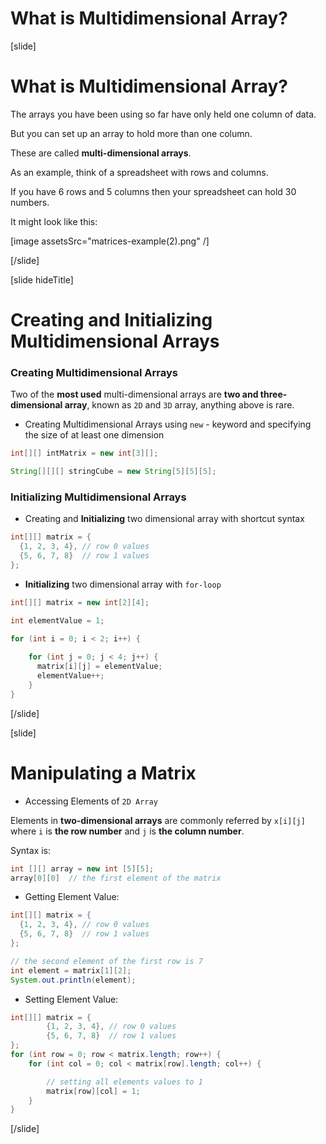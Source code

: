 # What is Multidimensional Array?

[slide]

# What is Multidimensional Array?

The arrays you have been using so far have only held one column of data.

But you can set up an array to hold more than one column.

These are called **multi-dimensional arrays**.

As an example, think of a spreadsheet with rows and columns.

If you have 6 rows and 5 columns then your spreadsheet can hold 30 numbers.

It might look like this:

[image assetsSrc="matrices-example(2).png" /]



[/slide]

[slide hideTitle]

# Creating and Initializing Multidimensional Arrays



### Creating Multidimensional Arrays

Two of the **most used** multi-dimensional arrays are **two and three-dimensional array**, known as `2D` and `3D` array, anything above is rare.

- Creating Multidimensional Arrays using `new` - keyword and specifying the size of at least one dimension

```java 
int[][] intMatrix = new int[3][];

String[][][] stringCube = new String[5][5][5];
```


### Initializing Multidimensional Arrays

- Creating and **Initializing** two dimensional array with shortcut syntax
```java
int[][] matrix = {
  {1, 2, 3, 4}, // row 0 values
  {5, 6, 7, 8}  // row 1 values
};
```
- **Initializing** two dimensional array with `for-loop`
```java
int[][] matrix = new int[2][4];

int elementValue = 1;

for (int i = 0; i < 2; i++) {
    
    for (int j = 0; j < 4; j++) {
      matrix[i][j] = elementValue;
      elementValue++;
    }
}
```
[/slide]

[slide]

# Manipulating a Matrix

- Accessing Elements of `2D Array`

Elements in **two-dimensional arrays** are commonly referred by `x[i][j]` where `i` is **the row number** and `j` is **the column number**.

Syntax is:
```java
int [][] array = new int [5][5];
array[0][0]  // the first element of the matrix
```

- Getting Element Value:

```java live
int[][] matrix = {
  {1, 2, 3, 4}, // row 0 values
  {5, 6, 7, 8}  // row 1 values
};

// the second element of the first row is 7
int element = matrix[1][2]; 
System.out.println(element);

```


- Setting Element Value:

```java 
int[][] matrix = {
        {1, 2, 3, 4}, // row 0 values
        {5, 6, 7, 8}  // row 1 values
};
for (int row = 0; row < matrix.length; row++) {
    for (int col = 0; col < matrix[row].length; col++) {

        // setting all elements values to 1
        matrix[row][col] = 1;
    }
}
```

[/slide]